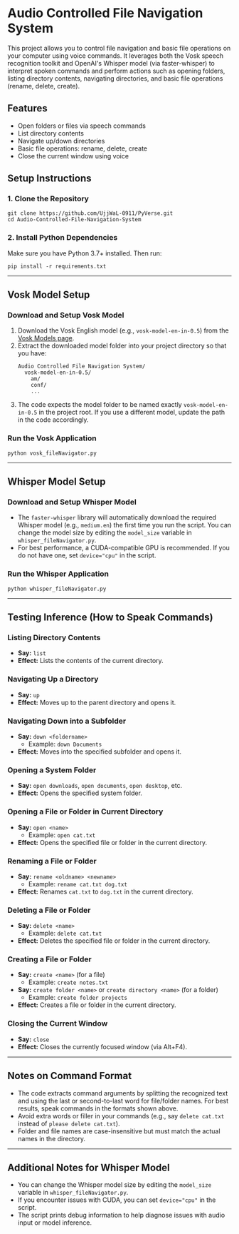 # Audio Controlled File Navigation System

This project allows you to control file navigation and basic file operations on your computer using voice commands. It leverages both the Vosk speech recognition toolkit and OpenAI's Whisper model (via faster-whisper) to interpret spoken commands and perform actions such as opening folders, listing directory contents, navigating directories, and basic file operations (rename, delete, create).

## Features
- Open folders or files via speech commands
- List directory contents
- Navigate up/down directories
- Basic file operations: rename, delete, create
- Close the current window using voice

## Setup Instructions

### 1. Clone the Repository
```
git clone https://github.com/UjjWaL-0911/PyVerse.git
cd Audio-Controlled-File-Navigation-System
```

### 2. Install Python Dependencies
Make sure you have Python 3.7+ installed. Then run:
```
pip install -r requirements.txt
```

---

## Vosk Model Setup

### Download and Setup Vosk Model
1. Download the Vosk English model (e.g., `vosk-model-en-in-0.5`) from the [Vosk Models page](https://alphacephei.com/vosk/models).
2. Extract the downloaded model folder into your project directory so that you have:
   ```
   Audio Controlled File Navigation System/
     vosk-model-en-in-0.5/
       am/
       conf/
       ...
   ```
3. The code expects the model folder to be named exactly `vosk-model-en-in-0.5` in the project root. If you use a different model, update the path in the code accordingly.

### Run the Vosk Application
```
python vosk_fileNavigator.py
```

---

## Whisper Model Setup

### Download and Setup Whisper Model
- The `faster-whisper` library will automatically download the required Whisper model (e.g., `medium.en`) the first time you run the script. You can change the model size by editing the `model_size` variable in `whisper_fileNavigator.py`.
- For best performance, a CUDA-compatible GPU is recommended. If you do not have one, set `device="cpu"` in the script.

### Run the Whisper Application
```
python whisper_fileNavigator.py
```

---

## Testing Inference (How to Speak Commands)

### Listing Directory Contents
- **Say:** `list`
- **Effect:** Lists the contents of the current directory.

### Navigating Up a Directory
- **Say:** `up`
- **Effect:** Moves up to the parent directory and opens it.

### Navigating Down into a Subfolder
- **Say:** `down <foldername>`
  - Example: `down Documents`
- **Effect:** Moves into the specified subfolder and opens it.

### Opening a System Folder
- **Say:** `open downloads`, `open documents`, `open desktop`, etc.
- **Effect:** Opens the specified system folder.

### Opening a File or Folder in Current Directory
- **Say:** `open <name>`
  - Example: `open cat.txt`
- **Effect:** Opens the specified file or folder in the current directory.

### Renaming a File or Folder
- **Say:** `rename <oldname> <newname>`
  - Example: `rename cat.txt dog.txt`
- **Effect:** Renames `cat.txt` to `dog.txt` in the current directory.

### Deleting a File or Folder
- **Say:** `delete <name>`
  - Example: `delete cat.txt`
- **Effect:** Deletes the specified file or folder in the current directory.

### Creating a File or Folder
- **Say:** `create <name>` (for a file)
  - Example: `create notes.txt`
- **Say:** `create folder <name>` or `create directory <name>` (for a folder)
  - Example: `create folder projects`
- **Effect:** Creates a file or folder in the current directory.

### Closing the Current Window
- **Say:** `close`
- **Effect:** Closes the currently focused window (via Alt+F4).

---

## Notes on Command Format
- The code extracts command arguments by splitting the recognized text and using the last or second-to-last word for file/folder names. For best results, speak commands in the formats shown above.
- Avoid extra words or filler in your commands (e.g., say `delete cat.txt` instead of `please delete cat.txt`).
- Folder and file names are case-insensitive but must match the actual names in the directory.

---

## Additional Notes for Whisper Model
- You can change the Whisper model size by editing the `model_size` variable in `whisper_fileNavigator.py`.
- If you encounter issues with CUDA, you can set `device="cpu"` in the script.
- The script prints debug information to help diagnose issues with audio input or model inference.
